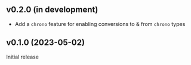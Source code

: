 v0.2.0 (in development)
-----------------------
- Add a `chrono` feature for enabling conversions to & from `chrono` types

v0.1.0 (2023-05-02)
-------------------
Initial release
